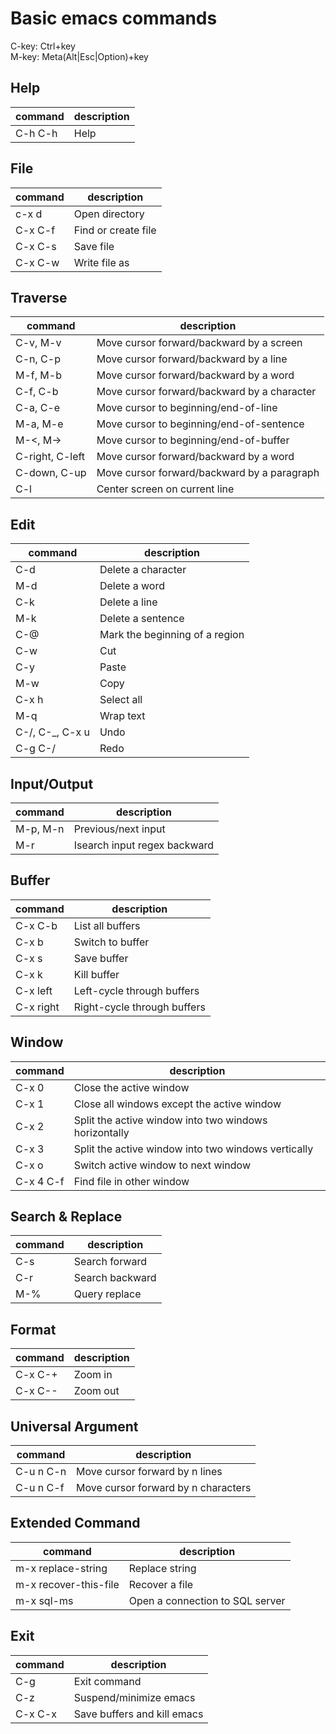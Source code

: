 # Basic emacs commands
C-key: Ctrl+key  
M-key: Meta(Alt|Esc|Option)+key

## Help
|command|description|
|-------|-----------|
|C-h C-h|Help|

## File
|command|description|
|-------|-----------|
|c-x d|Open directory|
|C-x C-f|Find or create file|
|C-x C-s|Save file|
|C-x C-w|Write file as|

## Traverse
|command|description|
|-------|-----------|
|C-v, M-v|Move cursor forward/backward by a screen|
|C-n, C-p|Move cursor forward/backward by a line|
|M-f, M-b|Move cursor forward/backward by a word|
|C-f, C-b|Move cursor forward/backward by a character|
|C-a, C-e|Move cursor to beginning/end-of-line|
|M-a, M-e|Move cursor to beginning/end-of-sentence|
|M-<, M->|Move cursor to beginning/end-of-buffer|
|C-right, C-left|Move cursor forward/backward by a word|
|C-down, C-up|Move cursor forward/backward by a paragraph|
|C-l|Center screen on current line|

## Edit
|command|description|
|-------|-----------|
|C-d|Delete a character|
|M-d|Delete a word|
|C-k|Delete a line|
|M-k|Delete a sentence|
|C-@|Mark the beginning of a region|
|C-w|Cut|
|C-y|Paste|
|M-w|Copy|
|C-x h|Select all|
|M-q|Wrap text|
|C-/, C-_, C-x u|Undo|
|C-g C-/|Redo|

## Input/Output
|command|description|
|-------|-----------|
|M-p, M-n|Previous/next input|
|M-r|Isearch input regex backward|

## Buffer
|command|description|
|-------|-----------|
|C-x C-b|List all buffers|
|C-x b|Switch to buffer|
|C-x s|Save buffer|
|C-x k|Kill buffer|
|C-x left|Left-cycle through buffers|
|C-x right|Right-cycle through buffers|

## Window
|command|description|
|-------|-----------|
|C-x 0|Close the active window|
|C-x 1|Close all windows except the active window|
|C-x 2|Split the active window into two windows horizontally|
|C-x 3|Split the active window into two windows vertically|
|C-x o|Switch active window to next window|
|C-x 4 C-f|Find file in other window|

## Search & Replace
|command|description|
|-------|-----------|
|C-s|Search forward|
|C-r|Search backward|
|M-%|Query replace|

## Format
|command|description|
|-------|-----------|
|C-x C-+|Zoom in|
|C-x C--|Zoom out|

## Universal Argument
|command|description|
|-------|-----------|
|C-u n C-n|Move cursor forward by n lines|
|C-u n C-f|Move cursor forward by n characters|

## Extended Command
|command|description|
|-------|-----------|
|m-x replace-string|Replace string|
|m-x recover-this-file|Recover a file|
|m-x sql-ms|Open a connection to SQL server|

## Exit
|command|description|
|-------|-----------|
|C-g|Exit command|
|C-z|Suspend/minimize emacs|
|C-x C-x|Save buffers and kill emacs|
